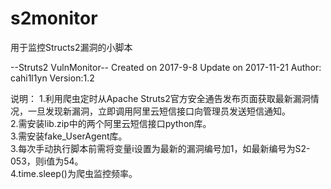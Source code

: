 # s2monitor
用于监控Structs2漏洞的小脚本

--Struts2 VulnMonitor--
Created on 2017-9-8
Update on 2017-11-21
Author: cahi1l1yn
Version:1.2

说明：
1.利用爬虫定时从Apache Struts2官方安全通告发布页面获取最新漏洞情况，一旦发现新漏洞，立即调用阿里云短信接口向管理员发送短信通知。  
2.需安装lib.zip中的两个阿里云短信接口python库。  
3.需安装fake_UserAgent库。  
3.每次手动执行脚本前需将变量i设置为最新的漏洞编号加1，如最新编号为S2-053，则i值为54。  
4.time.sleep()为爬虫监控频率。  
